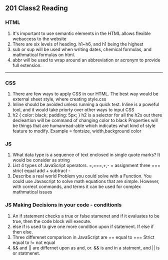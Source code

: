 ## 201 Class2 Reading
### HTML
1. It's important to use semantic elements in the HTML allows flexible webaccess to the website
2. There are six levels of heading. h1~h6, and h1 being the highest
3. sub or sup will be used when writing dates, chemical formulas, and mathmatical formulas on html.
4. abbr will be used to wrap around an abbreviation or acronym to provide full extension.
--- 
### CSS
1. There are few ways to apply CSS in our HTML. The best way would be external sheet style, where creating style.css
2. Inline should be avoided unless running a quick test. Inline is a poweful tool, and it would take priorty over other ways to input CSS
3.    h2 {
     color: black;
     padding: 5px;
   }
h2 is a selector for all the h2s out there
decleartion will be command of changing color to black
Properties will be things that are humanread-able which indicates what kind of style feature to modify. Example = fontsize, width,background color
### JS
1. What data type is a sequence of text enclosed in single quote marks? It would be consider as string
2. List 4 types of JavaScript operators. =,===,+,- 
= assignment
three === strict equal
add +
subtract - 
3. Describe a real world Problem you could solve with a Function. You could use Javascript to solve math equations that are simple. However, with correct commands, and terms it can be used for complex mathmatical issues
### JS Making Decisions in your code - conditionls
1. An if statement checks a true or false stamenet and if it evaluates to be true, then the code block will execute.
2. else if is used to give one more condition upon if statement. If else if then else.
3. Three differenet comparison in JavaScript are == equal to === Strict equal to != not equal
4. && and || are differnet upon as and, or. && is and in a statment, and || is or statmenet.
